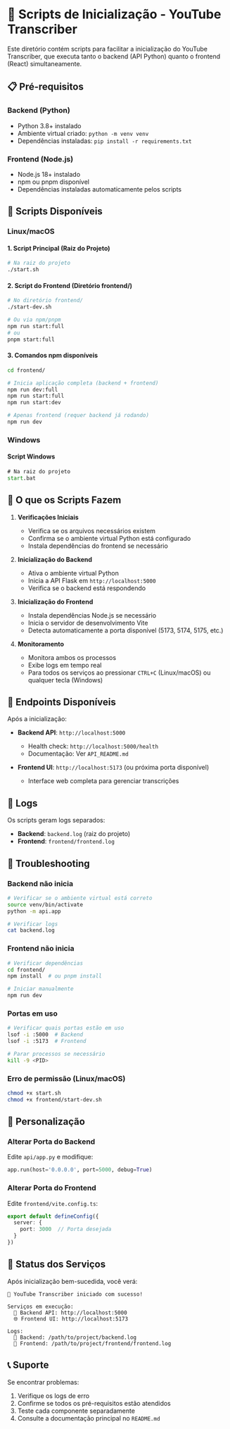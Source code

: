# 🚀 Scripts de Inicialização - YouTube Transcriber

Este diretório contém scripts para facilitar a inicialização do YouTube Transcriber, que executa tanto o backend (API Python) quanto o frontend (React) simultaneamente.

## 📋 Pré-requisitos

### Backend (Python)
- Python 3.8+ instalado
- Ambiente virtual criado: `python -m venv venv`
- Dependências instaladas: `pip install -r requirements.txt`

### Frontend (Node.js)
- Node.js 18+ instalado
- npm ou pnpm disponível
- Dependências instaladas automaticamente pelos scripts

## 🎯 Scripts Disponíveis

### Linux/macOS

#### 1. Script Principal (Raiz do Projeto)
```bash
# Na raiz do projeto
./start.sh
```

#### 2. Script do Frontend (Diretório frontend/)
```bash
# No diretório frontend/
./start-dev.sh

# Ou via npm/pnpm
npm run start:full
# ou
pnpm start:full
```

#### 3. Comandos npm disponíveis
```bash
cd frontend/

# Inicia aplicação completa (backend + frontend)
npm run dev:full
npm run start:full
npm run start:dev

# Apenas frontend (requer backend já rodando)
npm run dev
```

### Windows

#### Script Windows
```cmd
# Na raiz do projeto
start.bat
```

## 🔄 O que os Scripts Fazem

1. **Verificações Iniciais**
   - Verifica se os arquivos necessários existem
   - Confirma se o ambiente virtual Python está configurado
   - Instala dependências do frontend se necessário

2. **Inicialização do Backend**
   - Ativa o ambiente virtual Python
   - Inicia a API Flask em `http://localhost:5000`
   - Verifica se o backend está respondendo

3. **Inicialização do Frontend**
   - Instala dependências Node.js se necessário
   - Inicia o servidor de desenvolvimento Vite
   - Detecta automaticamente a porta disponível (5173, 5174, 5175, etc.)

4. **Monitoramento**
   - Monitora ambos os processos
   - Exibe logs em tempo real
   - Para todos os serviços ao pressionar `CTRL+C` (Linux/macOS) ou qualquer tecla (Windows)

## 📡 Endpoints Disponíveis

Após a inicialização:

- **Backend API**: `http://localhost:5000`
  - Health check: `http://localhost:5000/health`
  - Documentação: Ver `API_README.md`

- **Frontend UI**: `http://localhost:5173` (ou próxima porta disponível)
  - Interface web completa para gerenciar transcrições

## 📝 Logs

Os scripts geram logs separados:

- **Backend**: `backend.log` (raiz do projeto)
- **Frontend**: `frontend/frontend.log`

## 🐛 Troubleshooting

### Backend não inicia
```bash
# Verificar se o ambiente virtual está correto
source venv/bin/activate
python -m api.app

# Verificar logs
cat backend.log
```

### Frontend não inicia
```bash
# Verificar dependências
cd frontend/
npm install  # ou pnpm install

# Iniciar manualmente
npm run dev
```

### Portas em uso
```bash
# Verificar quais portas estão em uso
lsof -i :5000  # Backend
lsof -i :5173  # Frontend

# Parar processos se necessário
kill -9 <PID>
```

### Erro de permissão (Linux/macOS)
```bash
chmod +x start.sh
chmod +x frontend/start-dev.sh
```

## 🔧 Personalização

### Alterar Porta do Backend
Edite `api/app.py` e modifique:
```python
app.run(host='0.0.0.0', port=5000, debug=True)
```

### Alterar Porta do Frontend
Edite `frontend/vite.config.ts`:
```typescript
export default defineConfig({
  server: {
    port: 3000  // Porta desejada
  }
})
```

## 🚦 Status dos Serviços

Após inicialização bem-sucedida, você verá:

```
🚀 YouTube Transcriber iniciado com sucesso!

Serviços em execução:
  📡 Backend API: http://localhost:5000
  🌐 Frontend UI: http://localhost:5173

Logs:
  📝 Backend: /path/to/project/backend.log
  📝 Frontend: /path/to/project/frontend/frontend.log
```

## 📞 Suporte

Se encontrar problemas:

1. Verifique os logs de erro
2. Confirme se todos os pré-requisitos estão atendidos
3. Teste cada componente separadamente
4. Consulte a documentação principal no `README.md`
